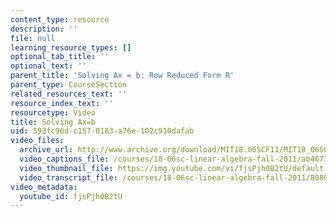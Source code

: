 ```yaml
---
content_type: resource
description: ''
file: null
learning_resource_types: []
optional_tab_title: ''
optional_text: ''
parent_title: 'Solving Ax = b: Row Reduced Form R'
parent_type: CourseSection
related_resources_text: ''
resource_index_text: ''
resourcetype: Video
title: Solving Ax=b
uid: 593fc96d-c157-0183-a76e-102c910dafab
video_files:
  archive_url: http://www.archive.org/download/MIT18.06SCF11/MIT18_06SC_110714_M3_300k.mp4
  video_captions_file: /courses/18-06sc-linear-algebra-fall-2011/ab4673a534455eb1a588d6ff0485c033_fjsPjh0B2tU.vtt
  video_thumbnail_file: https://img.youtube.com/vi/fjsPjh0B2tU/default.jpg
  video_transcript_file: /courses/18-06sc-linear-algebra-fall-2011/8080e0a1cd5d6d144eb363675ff2ce1e_fjsPjh0B2tU.pdf
video_metadata:
  youtube_id: fjsPjh0B2tU
---
```

